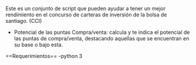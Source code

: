Este es un conjunto de script que pueden ayudar a tener un mejor rendimiento en el concurso de carteras de inversión de la bolsa de santiago. (CCI)


- Potencial de las puntas Compra/venta: calcula y te indica el potencial de las puntas de compra/venta, destacando aquellas que se encuentran en su base o bajo esta. 


==Requerimientos==
-python 3


